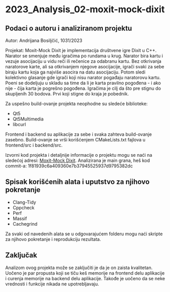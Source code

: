 # 2023_Analysis_02-moxit-mock-dixit

## Podaci o autoru i analiziranom projektu

Autor: Andrijana Bosiljčić, 1031/2023

Projekat: Moxit-Mock Dixit je implementacija društvene igre Dixit u C++. Narator se smenjuje među igračima po rundama u krug. Narator bira kartu i vezuje asocijaciju u vidu reči ili rečenice za odabranu kartu. Bez otkrivanja naratorove karte, ali sa otkrivanjem njegove asocijacije, igrači svaki za sebe biraju kartu koja ga najviše asocira na datu asocijaciju. Potom sledi kolektivno glasanje gde igrači koji nisu narator pogađaju naratorovu kartu. Poeni se dodeljuju u skladu sa time da li je karta pravilno pogođena - i ako nije - čija karta je pogrešno pogođena. Igračima je cilj da što pre stignu do skupljenih 30 bodova. Prvi koji stigne do kraja je pobednik.

Za uspešno build-ovanje projekta neophodne su sledeće biblioteke:

- Qt5
- Qt5Multimedia
- libcurl

Frontend i backend su aplikacije za sebe i svaka zahteva build-ovanje zasebno. Build-ovanje se vrši korišćenjem CMakeLists.txt fajlova u frontend/src i backend/src.

Izvorni kod projekta i detaljnije informacije o projektu mogu se naći na sledećoj adresi: [Moxit-Mock Dixit](https://gitlab.com/matf-bg-ac-rs/course-rs/projects-2022-2023/02-moxit-mock-dixit). Analizirana je main grana, heš kod commit-a: 1f81939c6a409360e7b37945525937d9795382dc


## Spisak korišćenih alata i uputstvo za njihovo pokretanje

- Clang-Tidy
- Cppcheck
- Perf
- Massif
- Cachegrind

Za svaki od navedenih alata se u odgovarajućem folderu mogu naći skripte za njihovo pokretanje i reprodukciju rezultata.

## Zaključak

Analizom ovog projekta može se zaključiti je da je on zaista kvalitetan. Uočeno je par propusta koji se tiču keš memorije na frontend delu aplikacije i curenja memorije na backend delu aplikacije. Takođe je uočeno da se neke vrednosti i funkcije nikada ne upotrebljavaju. 
